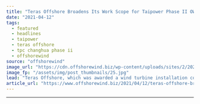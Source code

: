 ```yaml
---
title: "Teras Offshore Broadens Its Work Scope for Taipower Phase II OWF"
date: "2021-04-12"
tags: 
  - featured
  - headlines
  - taipower
  - teras offshore
  - tpc changhua phase ii
  - offshorewind
source: "offshorewind"
image_url: "https://cdn.offshorewind.biz/wp-content/uploads/sites/2/2021/04/12091005/Jan-De-Nul_TPC-Changhua-Phase-I.jpg"
image_fp: "/assets/img/post_thumbnails/25.jpg"
lead: "Teras Offshore, which was awarded a wind turbine installation contract for the Taipower Offshore"
article_url: "https://www.offshorewind.biz/2021/04/12/teras-offshore-broadens-its-work-scope-for-taipower-phase-ii-owf/"
---
```


---
